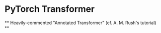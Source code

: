 # PyTorch Transformer

** Heavily-commented "Annotated Transformer" (cf. A. M. Rush's tutorial) **



